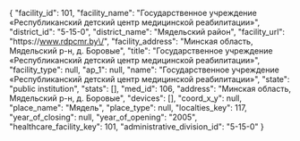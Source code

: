 {
    "facility_id": 101,
    "facility_name": "Государственное учреждение «Республиканский детский центр медицинской реабилитации»",
    "district_id": "5-15-0",
    "district_name": "Мядельский район",
    "facility_url": "https:\/\/www.rdpcmr.by\/",
    "facility_address": "Минская область, Мядельский р-н, д. Боровые",
    "title": "Государственное учреждение «Республиканский детский центр медицинской реабилитации»",
    "facility_type": null,
    "ap_1": null,
    "name": "Государственное учреждение «Республиканский детский центр медицинской реабилитации»",
    "state": "public institution",
    "stats": [],
    "med_id": 106,
    "address": "Минская область, Мядельский р-н, д. Боровые",
    "devices": [],
    "coord_x_y": null,
    "place_name": "Мядель",
    "place_type": null,
    "localties_key": 117,
    "year_of_closing": null,
    "year_of_opening": "2005",
    "healthcare_facility_key": 101,
    "administrative_division_id": "5-15-0"
}